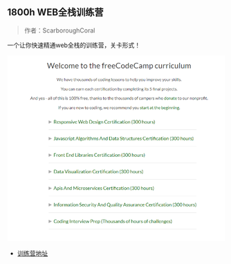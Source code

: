 ## 1800h WEB全栈训练营
> 作者：ScarboroughCoral

一个让你快速精通web全栈的训练营，关卡形式！

![freecodecamp](../pics/freecodecamp.png)

* [训练营地址](https://learn.freecodecamp.org/)

